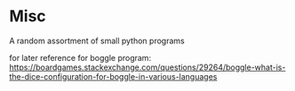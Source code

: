 # Misc
A random assortment of small python programs

for later reference for boggle program: https://boardgames.stackexchange.com/questions/29264/boggle-what-is-the-dice-configuration-for-boggle-in-various-languages
